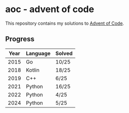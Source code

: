 # aoc - advent of code
This repository contains my solutions to [Advent of Code](https://adventofcode.com/).
## Progress
| Year  | Language   | Solved |
|-------|------------|--------|
| 2015  | Go         | 10/25  |
| 2018  | Kotlin     | 18/25  |
| 2019  | C++        | 6/25   |
| 2021  | Python     | 16/25  |
| 2022  | Python     | 4/25   |
| 2024  | Python     | 5/25   |

